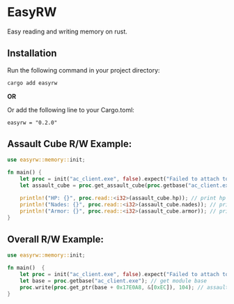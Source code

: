 
# EasyRW

Easy reading and writing memory on rust.




## Installation

Run the following command in your project directory:
```bash
cargo add easyrw
```

**OR**

Or add the following line to your Cargo.toml:
```
easyrw = "0.2.0"
```
    
## Assault Cube R/W Example:

```rust
use easyrw::memory::init;

fn main() {
    let proc = init("ac_client.exe", false).expect("Failed to attach to process"); //attach to process with false argument, means it will write memory externally, not internally, if ur making a dll then put it to true r/w internally
    let assault_cube = proc.get_assault_cube(proc.getbase("ac_client.exe")); // get assaultcube offsets, there is only 3 of them in this library just for example

    println!("HP: {}", proc.read::<i32>(assault_cube.hp)); // print hp
    println!("Nades: {}", proc.read::<i32>(assault_cube.nades)); // print grenades
    println!("Armor: {}", proc.read::<i32>(assault_cube.armor)); // print armor
}
```

## Overall R/W Example:
```rust
use easyrw::memory::init;

fn main()  {
    let proc = init("ac_client.exe", false).expect("Failed to attach to process"); //attach to process with false argument, means it will write memory externally, not internally, if ur making a dll then put it to true r/w internally
    let base = proc.getbase("ac_client.exe"); // get module base
    proc.write(proc.get_ptr(base + 0x17E0A8, &[0xEC]), 104); // assault cube example: write 104 to hp address
}
```

